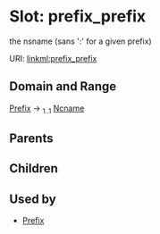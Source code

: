 
# Slot: prefix_prefix


the nsname (sans ':' for a given prefix)

URI: [linkml:prefix_prefix](https://w3id.org/linkml/prefix_prefix)


## Domain and Range

[Prefix](Prefix.md) &#8594;  <sub>1..1</sub> [Ncname](Ncname.md)

## Parents


## Children


## Used by

 * [Prefix](Prefix.md)
